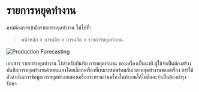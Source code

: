 <!-- add-breadcrumbs -->
# รายการหยุดทำงาน

หากต้องการเข้าถึงรายการหยุดทำงาน ให้ไปที่:

> หน้าหลัก > การผลิต > การผลิต > รายการหยุดทำงาน

<img class="screenshot" alt="Production Forecasting" src="{{docs_base_url}}/assets/img/manufacturing/downtime-entry.png">

เอกสาร รายการหยุดทำงาน ใช้สำหรับบันทึก การหยุดทำงาน ของเครื่องเป็นนาที ผู้ใช้จำเป็นต้องสร้างบันทึกการหยุดทำงานด้วยตนเองโดยเลือกเครื่องที่เหมาะสมพร้อมกับเวลาหยุดทำงานของเครื่อง การใช้ตัวดำเนินการข้อมูลการหยุดทำงานของเครื่องจะทราบว่าเครื่องใดทำงานได้ไม่ดีและจำเป็นต้องบำรุงรักษา